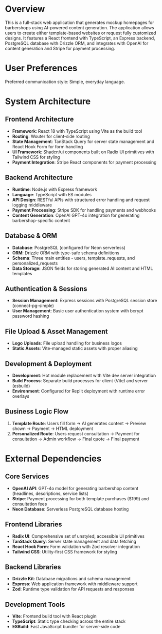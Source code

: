 # Overview

This is a full-stack web application that generates mockup homepages for barbershops using AI-powered content generation. The application allows users to create either template-based websites or request fully customized designs. It features a React frontend with TypeScript, an Express backend, PostgreSQL database with Drizzle ORM, and integrates with OpenAI for content generation and Stripe for payment processing.

# User Preferences

Preferred communication style: Simple, everyday language.

# System Architecture

## Frontend Architecture
- **Framework**: React 18 with TypeScript using Vite as the build tool
- **Routing**: Wouter for client-side routing
- **State Management**: TanStack Query for server state management and React Hook Form for form handling
- **UI Framework**: Shadcn/ui components built on Radix UI primitives with Tailwind CSS for styling
- **Payment Integration**: Stripe React components for payment processing

## Backend Architecture
- **Runtime**: Node.js with Express framework
- **Language**: TypeScript with ES modules
- **API Design**: RESTful APIs with structured error handling and request logging middleware
- **Payment Processing**: Stripe SDK for handling payments and webhooks
- **Content Generation**: OpenAI GPT-4o integration for generating barbershop-specific content

## Database & ORM
- **Database**: PostgreSQL (configured for Neon serverless)
- **ORM**: Drizzle ORM with type-safe schema definitions
- **Schema**: Three main entities - users, template_requests, and personalized_requests
- **Data Storage**: JSON fields for storing generated AI content and HTML templates

## Authentication & Sessions
- **Session Management**: Express sessions with PostgreSQL session store (connect-pg-simple)
- **User Management**: Basic user authentication system with bcrypt password hashing

## File Upload & Asset Management
- **Logo Uploads**: File upload handling for business logos
- **Static Assets**: Vite-managed static assets with proper aliasing

## Development & Deployment
- **Development**: Hot module replacement with Vite dev server integration
- **Build Process**: Separate build processes for client (Vite) and server (esbuild)
- **Environment**: Configured for Replit deployment with runtime error overlays

## Business Logic Flow
1. **Template Route**: Users fill form → AI generates content → Preview shown → Payment → HTML deployment
2. **Personalized Route**: Users request consultation → Payment for consultation → Admin workflow → Final quote → Final payment

# External Dependencies

## Core Services
- **OpenAI API**: GPT-4o model for generating barbershop content (headlines, descriptions, service lists)
- **Stripe**: Payment processing for both template purchases ($199) and consultation fees
- **Neon Database**: Serverless PostgreSQL database hosting

## Frontend Libraries
- **Radix UI**: Comprehensive set of unstyled, accessible UI primitives
- **TanStack Query**: Server state management and data fetching
- **React Hook Form**: Form validation with Zod resolver integration
- **Tailwind CSS**: Utility-first CSS framework for styling

## Backend Libraries
- **Drizzle Kit**: Database migrations and schema management
- **Express**: Web application framework with middleware support
- **Zod**: Runtime type validation for API requests and responses

## Development Tools
- **Vite**: Frontend build tool with React plugin
- **TypeScript**: Static type checking across the entire stack
- **ESBuild**: Fast JavaScript bundler for server-side code